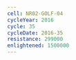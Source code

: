 ```yaml
---
cell: NR02-GOLF-04
cycleYear: 2016
cycle: 35
cycleDate: 2016-35
resistance: 299000
enlightened: 1500000
---
```

